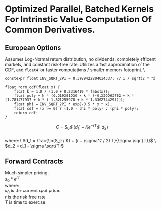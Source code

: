 # Optimized Parallel, Batched Kernels For Intrinstic Value Computation Of Common Derivatives.

## European Options
Assumes Log-Normal return distribution, no dividends, completely efficent markets, and constant risk-free rate.
Utilizes a fast approximation of the CDF, and `float4` for faster computations / smaller memory fotoprint. \\
```metal
constexpr float INV_SQRT_2PI = 0.3989422804014337; // 1 / sqrt(2 * π)

float norm_cdf(float x) {
    float k = 1.0 / (1.0 + 0.2316419 * fabs(x));
    float poly = k * (0.319381530 + k * (-0.356563782 + k * (1.781477937 + k * (-1.821255978 + k * 1.330274429))));
    float phi = INV_SQRT_2PI * exp(-0.5 * x * x);
    float cdf = (x >= 0) ? (1.0 - phi * poly) : (phi * poly);
    return cdf;
}
```


$$C = S_0 \Phi(d_1) - K e^{-rT} \Phi(d_2)$$ \
where: \\
$d_1 = \frac{\ln(S_0 / K) + (r + \sigma^2 / 2) T}{\sigma \sqrt{T}}$ \\
$d_2 = d_1 - \sigma \sqrt{T}$ 

## Forward Contracts

Much simpler pricing. \
$s_0 * e^{rT}$ \
where:  
$s_0$ is the current spot price. \
$r$ is the risk free rate \
$T$ is time to exercise. 
